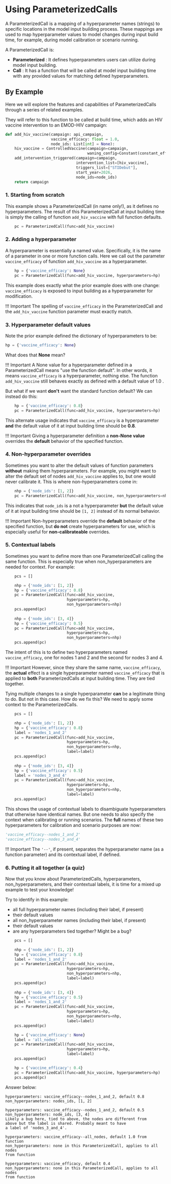 # Using ParameterizedCalls

A ParameterizedCall is a mapping of a hyperparameter names (strings) to specific locations in the model input building
process. These mappings are used to map hyperparameter values to model changes during input build time, for example, during
model calibration or scenario running.

A ParameterizedCall is:

- **Parameterized** : It defines hyperparameters users can utilize during model input building.
- **Call** : It has a function that will be called at model input building time with any provided values for matching 
defined hyperparameters.

## By Example

Here we will explore the features and capabilities of ParameterizedCalls through a series of related examples.

They will refer to this function to be called at build time, which adds an HIV vaccine intervention to an 
EMOD-HIV campaign:

```python linenums="1"
def add_hiv_vaccine(campaign: api_campaign,
                    vaccine_efficacy: float = 1.0,
                    node_ids: List[int] = None):
    hiv_vaccine = ControlledVaccine(campaign=campaign,
                                    waning_config=Constant(constant_effect=vaccine_efficacy))
    add_intervention_triggered(campaign=campaign,
                               intervention_list=[hiv_vaccine],
                               triggers_list=["STIDebut"],
                               start_year=2026,
                               node_ids=node_ids)
    return campaign
```
### 1. Starting from scratch

This example shows a ParameterizedCall (in name only!), as it defines no hyperparameters. The result of this 
ParameterizedCall at input building time is simply the calling of function `add_hiv_vaccine` with full function 
defaults.

```python
    pc = ParameterizedCall(func=add_hiv_vaccine)
```

### 2. Adding a hyperparameter

A hyperparameter is essentially a named value. Specifically, it is the name of a parameter in one or more function
calls. Here we call out the parameter `vaccine_efficacy` of function `add_hiv_vaccine` as a hyperparameter.

```python linenums="1"
    hp = {'vaccine_efficacy': None}
    pc = ParameterizedCall(func=add_hiv_vaccine, hyperparameters=hp)
```

This example does exactly what the prior example does with one change: `vaccine_efficacy` is exposed to input building
as a hyperparameter for modification.

!!! Important
    The spelling of `vaccine_efficacy` in the ParameterizedCall
    and the `add_hiv_vaccine` function parameter must exactly match.

### 3. Hyperparameter default values

Note the prior example defined the dictionary of hyperparameters to be:

```python
hp = {'vaccine_efficacy': None}
```

What does that **None** mean?

!!! Important
    A None value for a hyperparameter defined in a ParameterizedCall means
    "use the function default". In other words, it means `vaccine_efficacy`
    is a hyperparameter, nothing else. The function `add_hiv_vaccine` still
    behaves exactly as defined with a default value of 1.0 .

But what if we want **don't** want the standard function default? We can instead do this:

```python linenums="1"
    hp = {'vaccine_efficacy': 0.8}
    pc = ParameterizedCall(func=add_hiv_vaccine, hyperparameters=hp)
```

This alternate usage indicates that `vaccine_efficacy` is a hyperparameter **and** the default value of it at input
building time should be **0.8**.

!!! Important
    Giving a hyperparameter definition a **non-None value** overrides the
    **default** behavior of the specified function.

### 4. Non-hyperparameter overrides

Sometimes you want to alter the default values of function parameters **without** making them hyperparameters. For
example, you might want to alter the default set of nodes `add_hiv_vaccine` applies to, but one would never calibrate
it. This is where non-hyperparameters come in:

```python linenums="1"
    nhp = {'node_ids': [1, 2]}
    pc = ParameterizedCall(func=add_hiv_vaccine, non_hyperparameters=nhp)
```

This indicates that `node_ids` is a not a hyperparameter **but** the default value of it at input
building time should be `[1, 2]` instead of its normal behavior.

!!! Important
    Non-hyperparameters override the **default** behavior of the specified function,
    but **do not** create hyperparameters for use, which is especially useful for
    **non-calibrateable** overrides.

### 5. Contextual labels

Sometimes you want to define more than one ParameterizedCall calling the same function. This is especially true when
non_hyperparameters are needed for context. For example:

```python linenums="1"
    pcs = []    

    nhp = {'node_ids': [1, 2]}
    hp = {'vaccine_efficacy': 0.8}
    pc = ParameterizedCall(func=add_hiv_vaccine,
                           hyperparameters=hp,
                           non_hyperparameters=nhp)
    pcs.append(pc)
    
    nhp = {'node_ids': [3, 4]}
    hp = {'vaccine_efficacy': 0.5}
    pc = ParameterizedCall(func=add_hiv_vaccine,
                           hyperparameters=hp,
                           non_hyperparameters=nhp)
    pcs.append(pc)
```

The intent of this is to define two hyperparameters named `vaccine_efficacy`,
one for nodes 1 and 2 and the second for nodes 3 and 4. 

!!! Important
    However, since they share the same name, `vaccine_efficacy`, the **actual**
    effect is a single hyperparameter named `vaccine_efficacy` that is applied
    to **both** ParameterizedCalls at input building time. They are tied together.

Tying multiple changes to a single hyperparameter **can** be a legitimate thing to
do. But not in this case. How do we fix this? We need to apply some context to 
the ParameterizedCalls.

```python linenums="1"
    pcs = []    

    nhp = {'node_ids': [1, 2]}
    hp = {'vaccine_efficacy': 0.8}
    label = 'nodes_1_and_2'
    pc = ParameterizedCall(func=add_hiv_vaccine,
                           hyperparameters=hp,
                           non_hyperparameters=nhp,
                           label=label)
    pcs.append(pc)
    
    nhp = {'node_ids': [3, 4]}
    hp = {'vaccine_efficacy': 0.5}
    label = 'nodes_3_and_4'
    pc = ParameterizedCall(func=add_hiv_vaccine,
                           hyperparameters=hp,
                           non_hyperparameters=nhp,
                           label=label)
    pcs.append(pc)
```

This shows the usage of contextual labels to disambiguate hyperparameters that otherwise have identical names. But one
needs to also specify the context when calibrating or running scenarios. The **full** names of these two hyperparameters
for calibration and scenario purposes are now:

```python linenums="1"
'vaccine_efficacy--nodes_1_and_2'
'vaccine_efficacy--nodes_3_and_4'
```

!!! Important
    The `'--'`, if present, separates the hyperparameter name (as a function
    parameter) and its contextual label, if defined.

### 6. Putting it all together (a quiz)

Now that you know about ParameterizedCalls, hyperparameters, non_hyperparameters, and their contextual labels, it is
time for a mixed up example to test your knowledge!

Try to identify in this example:

- all full hyperparameter names (including their label, if present)
- their default values
- all non_hyperparameter names (including their label, if present)
- their default values
- are any hyperparameters tied together? Might be a bug?

```python linenums="1"
    pcs = []    

    nhp = {'node_ids': [1, 2]}
    hp = {'vaccine_efficacy': 0.8}
    label = 'nodes_1_and_2'
    pc = ParameterizedCall(func=add_hiv_vaccine,
                           hyperparameters=hp,
                           non_hyperparameters=nhp,
                           label=label)
    pcs.append(pc)
    
    nhp = {'node_ids': [3, 4]}
    hp = {'vaccine_efficacy': 0.5}
    label = 'nodes_1_and_2'
    pc = ParameterizedCall(func=add_hiv_vaccine,
                           hyperparameters=hp,
                           non_hyperparameters=nhp,
                           label=label)
    pcs.append(pc)

    hp = {'vaccine_efficacy': None}
    label = 'all_nodes'
    pc = ParameterizedCall(func=add_hiv_vaccine,
                           hyperparameters=hp,
                           label=label)
    pcs.append(pc)

    hp = {'vaccine_efficacy': 0.4}
    pc = ParameterizedCall(func=add_hiv_vaccine, hyperparameters=hp)
    pcs.append(pc)

```

Answer below:

```text
hyperparameters: vaccine_efficacy--nodes_1_and_2, default 0.8
non_hyperparameters: nodes_ids, [1, 2]

hyperparameters: vaccine_efficacy--nodes_1_and_2, default 0.5
non_hyperparameters: node_ids, [3, 4]
Likely a bug here, tied to above, the nodes are different from
above but the label is shared. Probably meant to have
a label of 'nodes_3_and_4'.

hyperparameters: vaccine_efficacy--all_nodes, default 1.0 from function
non_hyperparameters: none in this ParameterizedCall, applies to all nodes
from function

hyperparameters: vaccine_efficacy, default 0.4
non_hyperparameters: none in this ParameterizedCall, applies to all nodes
from function

```
